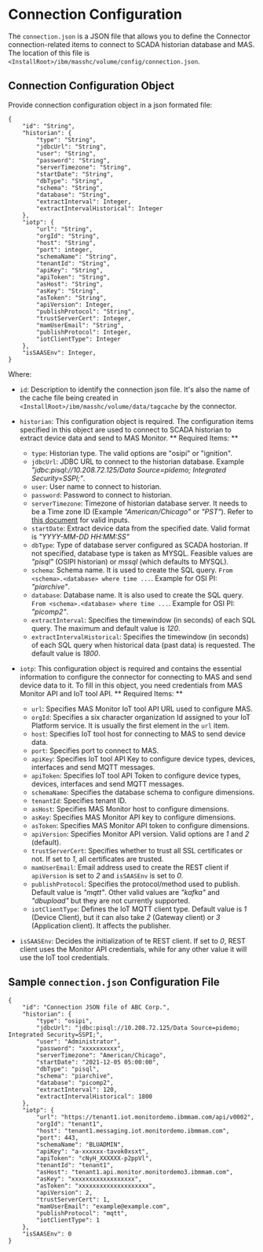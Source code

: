 # Connection Configuration

The `connection.json` is a JSON file that allows you to define the Connector connection-related items to connect to SCADA historian database and MAS. The location of this file is `<InstallRoot>/ibm/masshc/volume/config/connection.json`. 

## Connection Configuration Object

Provide connection configuration object in a json formated file:

```
{
    "id": "String",
    "historian": {
        "type": "String",
        "jdbcUrl": "String",
        "user": "String",
        "password": "String",
        "serverTimezone": "String",
        "startDate": "String",
        "dbType": "String",
        "schema": "String",
        "database": "String",
        "extractInterval": Integer,
        "extractIntervalHistorical": Integer
    },
    "iotp": {
        "url": "String",
        "orgId": "String",
        "host": "String",
        "port": integer,
        "schemaName": "String",
        "tenantId": "String",
        "apiKey": "String",
        "apiToken": "String",
        "asHost": "String",
        "asKey": "String",
        "asToken": "String",
        "apiVersion": Integer,
        "publishProtocol": "String",
        "trustServerCert": Integer,
        "mamUserEmail": "String",
        "publishProtocol": Integer,        
        "iotClientType": Integer
    },
    "isSAASEnv": Integer,
}
```

Where:

* `id`: Description to identify the connection json file. It's also the name of the cache file being created in `<InstallRoot>/ibm/masshc/volume/data/tagcache` by the connector.
* `historian`: This configuration object is required. The configuration items specified in this object are used
to connect to SCADA historian to extract device data and send to MAS Monitor.
    ** Required Items: **
    * `type`: Historian type. The valid options are "osipi" or "ignition".
    * `jdbcUrl`: JDBC URL to connect to the historian database. Example *"jdbc:pisql://10.208.72.125/Data Source=pidemo; Integrated Security=SSPI;"*.
    * `user`: User name to connect to historian.
    * `password`: Password to connect to historian.
    * `serverTimezone`: Timezone of historian database server. It needs to be a Time zone ID (Example *"American/Chicago"* or *"PST"*). Refer to <br> [this document](https://www.ibm.com/docs/en/was/9.0.5?topic=ctzs-time-zone-ids-that-can-be-specified-usertimezone-property) for valid inputs.
    * `startDate`: Extract device data from the specified date. Valid format is *"YYYY-MM-DD HH:MM:SS"*
    * `dbType`: Type of database server configured as SCADA hostorian. If not specified, database type is taken as MYSQL. Feasible values are *"pisql"* (OSIPI historian) or *mssql* (which defaults to MYSQL). 
    * `schema`: Schema name. It is used to create the SQL query. `From <schema>.<database> where time ...`. Example for OSI PI: *"piarchive"*.
    * `database`: Database name. It is also used to create the SQL query. `From <schema>.<database> where time ...`. Example for OSI PI: *"picomp2"*.
    * `extractInterval`: Specifies the timewindow (in seconds) of each SQL query. The maximum and default value is *120*.
    * `extractIntervalHistorical`: Specifies the timewindow (in seconds) of each SQL query when historical data (past data) is requested. The default value is *1800*.
* `iotp`: This configuration object is required and contains the essential information to configure the connector for connecting to MAS and send device data to it. To fill in this object, you need credentials from MAS Monitor API and IoT tool API.
    ** Required Items: **
    * `url`: Specifies MAS Monitor IoT tool API URL used to configure MAS.
    * `orgId`: Specifies a six character organization Id assigned to your IoT Platform service. It is usually the first element in the `url` item.
    * `host`: Specifies IoT tool host for connecting to MAS to send device data.
    * `port`: Specifies port to connect to MAS.
    * `apiKey`: Specifies IoT tool API Key to configure device types, devices, interfaces and send MQTT messages.
    * `apiToken`: Specifies IoT tool API Token to configure device types, devices, interfaces and send MQTT messages.
    * `schemaName`: Specifies the database schema to configure dimensions.
    * `tenantId`: Specifies tenant ID.
    * `asHost`: Specifies MAS Monitor host to configure dimensions.
    * `asKey`: Specifies MAS Monitor API key to configure dimensions.
    * `asToken`: Specifies MAS Monitor API token to configure dimensions.
    * `apiVersion`: Specifies Monitor API version. Valid options are *1* and *2* (default).
    * `trustServerCert`: Specifies whether to trust all SSL certificates or not. If set to *1*, all certificates are trusted.
    * `mamUserEmail`: Email address used to create the REST client if `apiVersion` is set to *2* and `isSAASEnv` is set to *0*.
    * `publishProtocol`: Specifies the protocol/method used to publish. Default value is *"mqtt"*. Other valid values are *"kafka"* and *"dbupload"* but they are not currently supported.
    * `iotClientType`: Defines the IoT MQTT client type. Default value is *1* (Device Client), but it can also take *2* (Gateway client) or *3* (Application client). It affects the publisher.

* `isSAASEnv`: Decides the initialization of te REST client. If set to *0*, REST client uses the Monitor API credentials, while for any other value it will use the IoT tool credentials.


## Sample `connection.json` Configuration File

```
{
    "id": "Connection JSON file of ABC Corp.",
    "historian": {
        "type": "osipi",
        "jdbcUrl": "jdbc:pisql://10.208.72.125/Data Source=pidemo; Integrated Security=SSPI;",
        "user": "Administrator",
        "password": "xxxxxxxxxx",
        "serverTimezone": "American/Chicago",
        "startDate": "2021-12-05 05:00:00",
        "dbType": "pisql",
        "schema": "piarchive",
        "database": "picomp2",
        "extractInterval": 120,
        "extractIntervalHistorical": 1800
    },
    "iotp": {
        "url": "https://tenant1.iot.monitordemo.ibmmam.com/api/v0002",
        "orgId": "tenant1",
        "host": "tenant1.messaging.iot.monitordemo.ibmmam.com",
        "port": 443,
        "schemaName": "BLUADMIN",
        "apiKey": "a-xxxxxx-tavok0xsxt",
        "apiToken": "cNyH_XXXXXX-p2ppVl",
        "tenantId": "tenant1",
        "asHost": "tenant1.api.monitor.monitordemo3.ibmmam.com",
        "asKey": "xxxxxxxxxxxxxxxxxx",
        "asToken": "xxxxxxxxxxxxxxxxxxxx",
        "apiVersion": 2,
        "trustServerCert": 1,
        "mamUserEmail": "example@example.com",
        "publishProtocol": "mqtt",
        "iotClientType": 1
    },
    "isSAASEnv": 0
}
```

